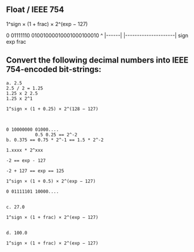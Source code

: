 ## Float / IEEE 754

1^sign × (1 + frac) × 2^(exp − 127)

0    01111110 01001000010001000100010
^    |------| |---------------------|
sign    exp            frac

## Convert the following decimal numbers into IEEE 754-encoded bit-strings:

    a. 2.5
    2.5 / 2 = 1.25
    1.25 x 2 2.5
    1.25 x 2^1

    1^sign × (1 + 0.25) × 2^(128 − 127)



    0 10000000 01000....
               0.5 0.25 == 2^-2
    b. 0.375 == 0.75 * 2^-1 == 1.5 * 2^-2

    1.xxxx * 2^xxx

    -2 == exp - 127

    -2 + 127 == exp == 125

    1^sign × (1 + 0.5) × 2^(exp − 127)

    0 01111101 10000....


    c. 27.0

    1^sign × (1 + frac) × 2^(exp − 127)


    d. 100.0

    1^sign × (1 + frac) × 2^(exp − 127)

